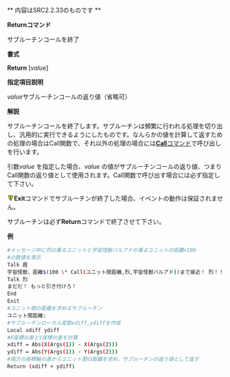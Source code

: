 ** 内容はSRC2.2.33のものです **

**Returnコマンド**

サブルーチンコールを終了

**書式**

**Return** [*value*]

**指定項目説明**

*value*サブルーチンコールの返り値（省略可）

**解説**

サブルーチンコールを終了します。サブルーチンは頻繁に行われる処理を切り出し、汎用的に実行できるようにしたものです。なんらかの値を計算して返すための処理の場合はCall関数で、それ以外の処理の場合には[**Call**コマンド](Callコマンド.md)で呼び出しを行います。

引数*value* を指定した場合、*value* の値がサブルーチンコールの返り値、つまりCall関数の返り値として使用されます。Call関数で呼び出す場合には必ず指定して下さい。

![](./images/bm0.gif)**Exit**コマンドでサブルーチンが終了した場合、イベントの動作は保証されません。

サブルーチンは必ず**Return**コマンドで終了させて下さい。

**例**
```sh
#メッセージ中に烈の乗るユニットと宇宙怪獣バルアドの乗るユニットの距離×100
#の数値を表示
Talk 霞
宇宙怪獣、距離$(100 \* Call(ユニット間距離,烈,宇宙怪獣バルアド))まで接近！ 烈！！
Talk 烈
まだだ！ もっと引き付けろ！
End
Exit
#ユニット間の距離を求めるサブルーチン
ユニット間距離:
#サブルーチンローカル変数xdiff,ydiffを作成
Local xdiff ydiff
#X座標の差とY座標の差を計算
xdiff = Abs(X(Args(1)) - X(Args(2)))
ydiff = Abs(Y(Args(1)) - Y(Args(2)))
#両方の座標軸の差からユニット間の距離を求め、サブルーチンの返り値として返す
Return (xdiff + ydiff)
```

